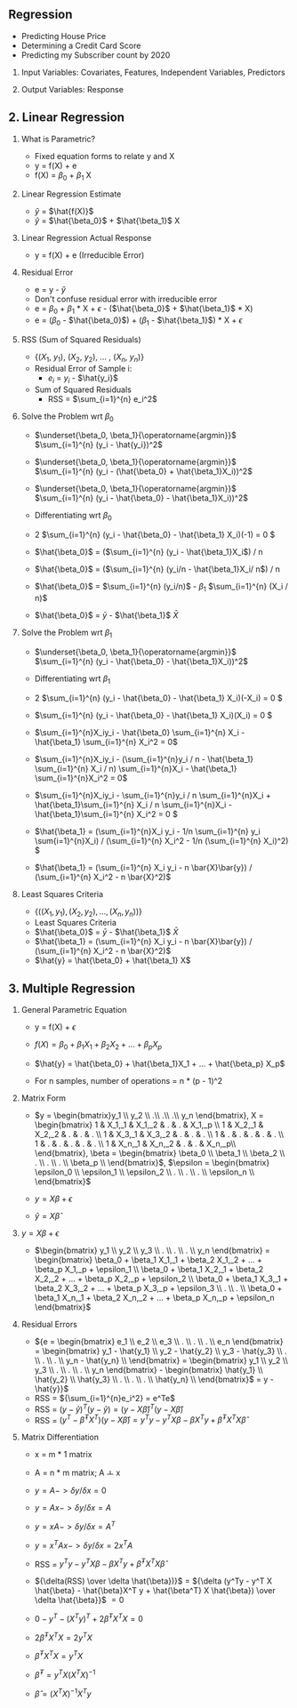 ## Regression

- Predicting House Price
- Determining a Credit Card Score
- Predicting my Subscriber count by 2020

1. Input Variables: Covariates, Features, Independent Variables, Predictors

2. Output Variables: Response

## 2. Linear Regression

1. What is Parametric?
    - Fixed equation forms to relate y and X
    - y = f(X) + e
    - f(X) = $\beta_{0}$ + $\beta_{1}$ X

2. Linear Regression Estimate
    - $\hat{y}$ = $\hat{f(X)}$
    - $\hat{y}$ = $\hat{\beta_0}$ + $\hat{\beta_1}$ X

3. Linear Regression Actual Response
    - y = f(X) + e (Irreducible Error)

4. Residual Error
    - e = y - $\hat{y}$
    - Don't confuse residual error with irreducible error
    - e = $\beta_0$ + $\beta_1$ * X + 	$\epsilon$ - ($\hat{\beta_0}$ + $\hat{\beta_1}$ * X)
    - e = ($\beta_0$ - $\hat{\beta_0}$) + ($\beta_1$ - $\hat{\beta_1}$) * X + 	$\epsilon$

5. RSS (Sum of Squared Residuals)

    - {(${X_1}$, ${y_1}$), (${X_2}$, ${y_2}$), ... , (${X_n}$, ${y_n}$)}
    - Residual Error of Sample i:
        - ${e_i}$ = ${y_i}$ - $\hat{y_i}$
    - Sum of Squared Residuals
        - RSS = $\sum_{i=1}^{n} e_i^2$

6. Solve the Problem wrt ${\beta_0}$
    - $\underset{\beta_0, \beta_1}{\operatorname{argmin}}$  $\sum_{i=1}^{n} (y_i - \hat{y_i})^2$

    - $\underset{\beta_0, \beta_1}{\operatorname{argmin}}$  $\sum_{i=1}^{n} (y_i - (\hat{\beta_0} + \hat{\beta_1}X_i))^2$

    - $\underset{\beta_0, \beta_1}{\operatorname{argmin}}$  $\sum_{i=1}^{n} (y_i - \hat{\beta_0} - \hat{\beta_1}X_i))^2$

    - Differentiating wrt ${\beta_0}$

    - 2 $\sum_{i=1}^{n} (y_i - \hat{\beta_0} - \hat{\beta_1} X_i)(-1) = 0 $

    - $\hat{\beta_0}$ = ($\sum_{i=1}^{n} (y_i - \hat{\beta_1}X_i$) / n
    
    - $\hat{\beta_0}$ = ($\sum_{i=1}^{n} (y_i/n -  \hat{\beta_1}X_i/ n$) / n

    - $\hat{\beta_0}$ = $\sum_{i=1}^{n} (y_i/n)$ - ${\beta_1}$ $\sum_{i=1}^{n} (X_i / n)$

    - $\hat{\beta_0}$ = $\bar{y}$ - $\hat{\beta_1}$ $\bar{X}$

7. Solve the Problem wrt ${\beta_1}$

    - $\underset{\beta_0, \beta_1}{\operatorname{argmin}}$  $\sum_{i=1}^{n} (y_i - \hat{\beta_0} - \hat{\beta_1}X_i))^2$

    - Differentiating wrt ${\beta_1}$

    - 2 $\sum_{i=1}^{n} (y_i - \hat{\beta_0} - \hat{\beta_1} X_i)(-X_i) = 0 $

    - $\sum_{i=1}^{n} (y_i - \hat{\beta_0} - \hat{\beta_1} X_i)(X_i) = 0 $

    - $\sum_{i=1}^{n}X_iy_i - \hat{\beta_0} \sum_{i=1}^{n} X_i - \hat{\beta_1} \sum_{i=1}^{n} X_i^2 = 0$

    - $\sum_{i=1}^{n}X_iy_i - (\sum_{i=1}^{n}y_i / n - \hat{\beta_1} \sum_{i=1}^{n} X_i / n) \sum_{i=1}^{n}X_i - \hat{\beta_1} \sum_{i=1}^{n}X_i^2 = 0$

    -  $\sum_{i=1}^{n}X_iy_i - \sum_{i=1}^{n}y_i / n \sum_{i=1}^{n}X_i + \hat{\beta_1}\sum_{i=1}^{n} X_i / n \sum_{i=1}^{n}X_i - \hat{\beta_1}\sum_{i=1}^{n} X_i^2 = 0 $

    - $\hat{\beta_1} = (\sum_{i=1}^{n}X_i y_i - 1/n \sum_{i=1}^{n} y_i \sum{i=1}^{n}X_i) / (\sum_{i=1}^{n} X_i^2 - 1/n (\sum_{i=1}^{n} X_i)^2) $

    - $\hat{\beta_1} = (\sum_{i=1}^{n} X_i y_i - n \bar{X}\bar{y}) / (\sum_{i=1}^{n} X_i^2 - n \bar{X}^2)$

8. Least Squares Criteria

    - {($(X_1, y_1), (X_2, y_2), ..., (X_n, y_n)$)}
    - Least Squares Criteria
    - $\hat{\beta_0}$ = $\bar{y}$ - $\hat{\beta_1}$ $\bar{X}$
    - $\hat{\beta_1} = (\sum_{i=1}^{n} X_i y_i - n \bar{X}\bar{y}) / (\sum_{i=1}^{n} X_i^2 - n \bar{X}^2)$
    - $\hat{y} = \hat{\beta_0} + \hat{\beta_1} X$

## 3. Multiple Regression

1. General Parametric Equation
    - y = f(X) + $\epsilon$
    - ${f(X) = \beta_0 + \beta_1 X_1 + \beta_2 X_2 + ... + \beta_p X_p}$

    - $\hat{y} = \hat{\beta_0} + \hat{\beta_1}X_1 + ... + \hat{\beta_p} X_p$

    - For n samples, number of operations = n * (p - 1)^2

2. Matrix Form

    - $y = \begin{bmatrix}y_1 \\
y_2 \\
.\\
.\\
.\\
y_n
\end{bmatrix}, X = \begin{bmatrix} 
1 & X_1,_1 & X_1,_2 &  . & . & X_1,_p \\
1 & X_2,_1 & X_2,_2 & . & . & . \\
1 & X_3,_1 & X_3,_2 & . & . & . \\
1 & . & . & . & . & . \\
1 & . & . & . & . & . \\
1 & X_n,_1 & X_n,_2 & . & . & X_n,_p\\
\end{bmatrix}, 
\beta = \begin{bmatrix}
\beta_0 \\
\beta_1 \\
\beta_2 \\
. \\
. \\
. \\
\beta_p \\
\end{bmatrix}$, $\epsilon = \begin{bmatrix}
\epsilon_0 \\
\epsilon_1 \\
\epsilon_2 \\
. \\
. \\
. \\
\epsilon_n \\
\end{bmatrix}$   

    - $y = X\beta + \epsilon$
    - $\hat{y} = X\hat{\beta}$ 

3. $y = X\beta + \epsilon$

    - $\begin{bmatrix}
y_1 \\ y_2 \\ y_3 \\ . \\ . \\ . \\ y_n
\end{bmatrix}  = \begin{bmatrix} 
    \beta_0 + \beta_1 X_1,_1 + \beta_2 X_1,_2 + ... + \beta_p X_1,_p + \epsilon_1
 \\
    \beta_0 + \beta_1 X_2,_1 + \beta_2 X_2,_2 + ... + \beta_p X_2,_p + \epsilon_2
 \\
    \beta_0 + \beta_1 X_3,_1 + \beta_2 X_3,_2 + ... + \beta_p X_3,_p + \epsilon_3
\\ .
\\ . 
\\
    \beta_0 + \beta_1 X_n,_1 + \beta_2 X_n,_2 + ... + \beta_p X_n,_p + \epsilon_n
\end{bmatrix}$

4. Residual Errors

    - ${e = \begin{bmatrix} 
    e_1 \\
    e_2 \\
    e_3 \\
    . \\
    . \\
    . \\
    e_n
    \end{bmatrix} = 
    \begin{bmatrix} 
    y_1 - \hat{y_1} \\
    y_2 - \hat{y_2} \\
    y_3 - \hat{y_3} \\
    . \\
    . \\
    . \\
    y_n - \hat{y_n} \\
    \end{bmatrix} = 
    \begin{bmatrix}
    y_1 \\
    y_2 \\
    y_3 \\
    . \\
    . \\
    . \\
    y_n \end{bmatrix} - 
    \begin{bmatrix}
    \hat{y_1} \\
    \hat{y_2} \\
    \hat{y_3} \\
    . \\
    . \\
    . \\
    \hat{y_n} \\
    \end{bmatrix}$ = y - \hat{y}}$
    - RSS = ${\sum_{i=1}^{n}e_i^2} = e^Te$
    - RSS = $(y - \hat{y})^T (y - \hat{y}) = (y - X\hat{\beta})^T(y-X\hat{\beta})$
    - RSS = ${(y^T - \hat{\beta}^TX^T)(y - X\hat{\beta})} = y^Ty - y^T X \beta - \beta X^T y + \hat{\beta}^T X^TX\hat{\beta}$ 

5. Matrix Differentiation

    - x = m * 1 matrix
    - A = n * m matrix; A ㅗ x

    - ${y = A  -> \delta y / \delta x = 0}$
    - ${y = Ax -> \delta y / \delta x = A}$
    - ${y = xA -> \delta y / \delta x = A^T }$
    - ${y = x^TAx -> \delta y / \delta x = 2x^TA}$

    - RSS = $y^Ty - y^T X \beta - \beta X^T y + \hat{\beta}^T X^TX\hat{\beta}$ 

    - ${\delta(RSS) \over \delta \hat{\beta})}$ = ${\delta (y^Ty - y^T X \hat{\beta} - \hat{\beta}X^T y + \hat{\beta^T} X \hat{\beta}) \over \delta \hat{\beta}}$ ${= 0}$

    - $0 - y^T - (X^T y)^T + 2\hat{\beta}^T X^T X = 0$

    - ${2\hat{\beta}^T X^T X = 2 y^T X}$
    - ${\hat{\beta}^T X^T X =  y^T X}$
    - ${\hat{\beta}^T = y^TX(X^TX)^{-1}}$
    - ${\hat{\beta} = (X^TX)^{-1}X^Ty}$
